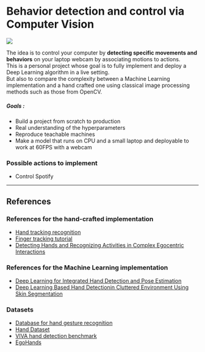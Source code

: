 # Behavior detection and control via Computer Vision
![](https://www.stemmer-imaging.se/media/uploads/products/software/CVB/CVB-Optical-Flow-App1-I0.jpg)

The idea is to control your computer by **detecting specific movements and behaviors** on your laptop webcam by associating motions to actions.<br>
This is a personal project whose goal is to fully implement and deploy a Deep Learning algorithm in a live setting.<br>
But also to compare the complexity between a Machine Learning implementation and a hand crafted one using classical image processing methods such as those from OpenCV. 

##### Goals : 
- Build a project from scratch to production
- Real understanding of the hyperparameters
- Reproduce teachable machines
- Make a model that runs on CPU and a small laptop and deployable to work at 60FPS with a webcam

### Possible actions to implement
- Control Spotify

***
## References
### References for the hand-crafted implementation
- [Hand tracking recognition](http://sa-cybernetics.github.io/blog/2013/08/12/hand-tracking-and-recognition-with-opencv/)
- [Finger tracking tutorial](https://picoledelimao.github.io/blog/2015/11/15/fingertip-detection-on-opencv/)
- [Detecting Hands and Recognizing Activities in Complex Egocentric Interactions](http://vision.soic.indiana.edu/papers/egohands2015iccv.pdf)

### References for the Machine Learning implementation
- [Deep Learning for Integrated Hand Detection and Pose Estimation](http://vision.unipv.it/CV/materiale2016-17/4th%20Choice/0257.pdf)
- [Deep Learning Based Hand Detectionin Cluttered Environment Using Skin Segmentation](http://openaccess.thecvf.com/content_ICCV_2017_workshops/papers/w11/Roy_Deep_Learning_Based_ICCV_2017_paper.pdf)

### Datasets 
- [Database for hand gesture recognition](http://sun.aei.polsl.pl/~mkawulok/gestures/)
- [Hand Dataset](http://www.robots.ox.ac.uk/~vgg/data/hands/)
- [VIVA hand detection benchmark](http://cvrr.ucsd.edu/vivachallenge/index.php/hands/hand-detection/)
- [EgoHands](http://vision.soic.indiana.edu/projects/egohands/)


